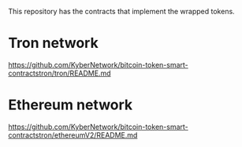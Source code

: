 This repository has the contracts that implement the wrapped tokens.

# Tron network
https://github.com/KyberNetwork/bitcoin-token-smart-contractstron/tron/README.md

# Ethereum network
https://github.com/KyberNetwork/bitcoin-token-smart-contractstron/ethereumV2/README.md